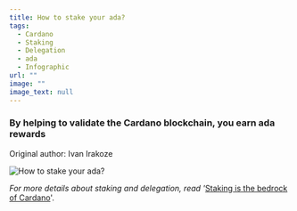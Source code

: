```yaml
---
title: How to stake your ada?
tags:
  - Cardano
  - Staking
  - Delegation
  - ada
  - Infographic
url: ""
image: ""
image_text: null
---
```


### By helping to validate the Cardano blockchain, you earn ada rewards

Original author: Ivan Irakoze

![How to stake your ada?](https://ucarecdn.com/9f7ec0ab-ee46-43c0-9efb-de96f76fcbff/ "How to stake your ada?")

_For more details about staking and delegation, read '_[Staking is the bedrock of Cardano](https://www.essentialcardano.io/article/staking-is-the-bedrock-of-cardano)'.
